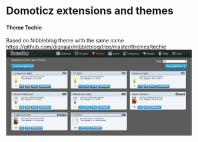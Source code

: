 # Domoticz  extensions and themes
#### Theme Techie ####
Based on Nibbleblog theme with the same name https://github.com/dignajar/nibbleblog/tree/master/themes/techie
![alt tag](https://github.com/maxwroc/Domoticz/blob/master/themes/techie/screen.png)

